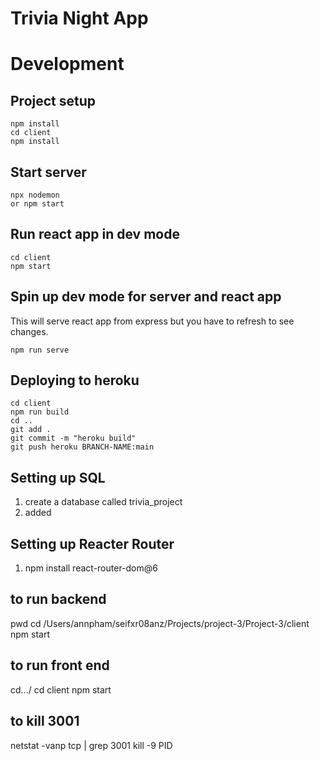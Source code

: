 # Trivia Night App 

# Development 

## Project setup

``` 
npm install 
cd client
npm install
```

## Start server 

``` 
npx nodemon
or npm start 
``` 

## Run react app in dev mode 

``` 
cd client
npm start 
``` 

## Spin up dev mode for server and react app
This will serve react app from express but you have to refresh to see changes.
``` 
npm run serve
```


## Deploying to heroku
```
cd client
npm run build
cd ..
git add .
git commit -m "heroku build"
git push heroku BRANCH-NAME:main
```
## Setting up SQL

1. create a database called trivia_project 
2. added 

## Setting up Reacter Router 


1. npm install react-router-dom@6 

## to run backend
pwd
cd /Users/annpham/seifxr08anz/Projects/project-3/Project-3/client
npm start

## to run front end
cd.../
cd client
npm start


## to kill 3001
netstat -vanp tcp | grep 3001
kill -9 PID
